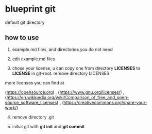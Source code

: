 # blueprint git

default git directory

## how to use

1. example.md files, and directories you do not need

2. edit example.md files

3. chose your license, u can copy one from directory **LICENSES** to **LICENSE** in git-root. remove directory LICENSES

more licenses you can find at 

(https://opensource.org) , (https://www.gnu.org/licenses/) , (https://en.wikipedia.org/wiki/Comparison_of_free_and_open-source_software_licenses) , (https://creativecommons.org/share-your-work/)


4. remove directory .git 

5. initial git with	 **git init** and **git commit**







